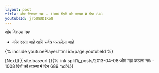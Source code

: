 ```yaml
---
layout: post
title: ओम विशल्या नमः - 1008 दिनों की तपस्या में दिन 680
youtubeId: jroU8UD1Ko8
---
```

 
 
 ओम विशल्या नमः  
 
 -  कोण रस्ता आहे आणि सर्वत्र पसरलेला आहे 
 
  
 
  
 
 
 
 
 
 


{% include youtubePlayer.html id=page.youtubeId %}
 
[Next]({{ site.baseurl }}{% link  split1/_posts/2013-04-08-ओम महा कल्पना नमः - 1008 दिनों की तपस्या में दिन 689.md%})
 
